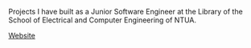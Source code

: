 Projects I have built as a Junior Software Engineer at the Library of the School
of Electrical and Computer Engineering of NTUA.

[Website](https://lib.ece.ntua.gr)
